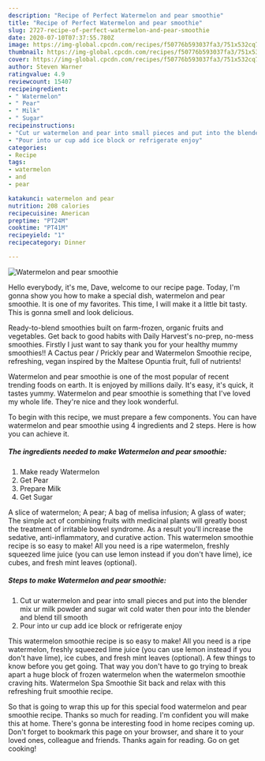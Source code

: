 ```yaml
---
description: "Recipe of Perfect Watermelon and pear smoothie"
title: "Recipe of Perfect Watermelon and pear smoothie"
slug: 2727-recipe-of-perfect-watermelon-and-pear-smoothie
date: 2020-07-10T07:37:55.780Z
image: https://img-global.cpcdn.com/recipes/f50776b593037fa3/751x532cq70/watermelon-and-pear-smoothie-recipe-main-photo.jpg
thumbnail: https://img-global.cpcdn.com/recipes/f50776b593037fa3/751x532cq70/watermelon-and-pear-smoothie-recipe-main-photo.jpg
cover: https://img-global.cpcdn.com/recipes/f50776b593037fa3/751x532cq70/watermelon-and-pear-smoothie-recipe-main-photo.jpg
author: Steven Warner
ratingvalue: 4.9
reviewcount: 15407
recipeingredient:
- " Watermelon"
- " Pear"
- " Milk"
- " Sugar"
recipeinstructions:
- "Cut ur watermelon and pear into small pieces and put into the blender mix ur milk powder and sugar wit cold water then pour into the blender and blend till smooth"
- "Pour into ur cup add ice block or refrigerate enjoy"
categories:
- Recipe
tags:
- watermelon
- and
- pear

katakunci: watermelon and pear 
nutrition: 208 calories
recipecuisine: American
preptime: "PT24M"
cooktime: "PT41M"
recipeyield: "1"
recipecategory: Dinner

---
```



![Watermelon and pear smoothie](https://img-global.cpcdn.com/recipes/f50776b593037fa3/751x532cq70/watermelon-and-pear-smoothie-recipe-main-photo.jpg)

Hello everybody, it's me, Dave, welcome to our recipe page. Today, I'm gonna show you how to make a special dish, watermelon and pear smoothie. It is one of my favorites. This time, I will make it a little bit tasty. This is gonna smell and look delicious.

Ready-to-blend smoothies built on farm-frozen, organic fruits and vegetables. Get back to good habits with Daily Harvest&#39;s no-prep, no-mess smoothies. Firstly I just want to say thank you for your healthy mummy smoothies!! A Cactus pear / Prickly pear and Watermelon Smoothie recipe, refreshing, vegan inspired by the Maltese Opuntia fruit, full of nutrients!

Watermelon and pear smoothie is one of the most popular of recent trending foods on earth. It is enjoyed by millions daily. It's easy, it's quick, it tastes yummy. Watermelon and pear smoothie is something that I've loved my whole life. They're nice and they look wonderful.


To begin with this recipe, we must prepare a few components. You can have watermelon and pear smoothie using 4 ingredients and 2 steps. Here is how you can achieve it.

<!--inarticleads1-->

##### The ingredients needed to make Watermelon and pear smoothie:

1. Make ready  Watermelon
1. Get  Pear
1. Prepare  Milk
1. Get  Sugar


A slice of watermelon; A pear; A bag of melisa infusion; A glass of water; The simple act of combining fruits with medicinal plants will greatly boost the treatment of irritable bowel syndrome. As a result you&#39;ll increase the sedative, anti-inflammatory, and curative action. This watermelon smoothie recipe is so easy to make! All you need is a ripe watermelon, freshly squeezed lime juice (you can use lemon instead if you don&#39;t have lime), ice cubes, and fresh mint leaves (optional). 

<!--inarticleads2-->

##### Steps to make Watermelon and pear smoothie:

1. Cut ur watermelon and pear into small pieces and put into the blender mix ur milk powder and sugar wit cold water then pour into the blender and blend till smooth
1. Pour into ur cup add ice block or refrigerate enjoy


This watermelon smoothie recipe is so easy to make! All you need is a ripe watermelon, freshly squeezed lime juice (you can use lemon instead if you don&#39;t have lime), ice cubes, and fresh mint leaves (optional). A few things to know before you get going. That way you don&#39;t have to go trying to break apart a huge block of frozen watermelon when the watermelon smoothie craving hits. Watermelon Spa Smoothie Sit back and relax with this refreshing fruit smoothie recipe. 

So that is going to wrap this up for this special food watermelon and pear smoothie recipe. Thanks so much for reading. I'm confident you will make this at home. There's gonna be interesting food in home recipes coming up. Don't forget to bookmark this page on your browser, and share it to your loved ones, colleague and friends. Thanks again for reading. Go on get cooking!
